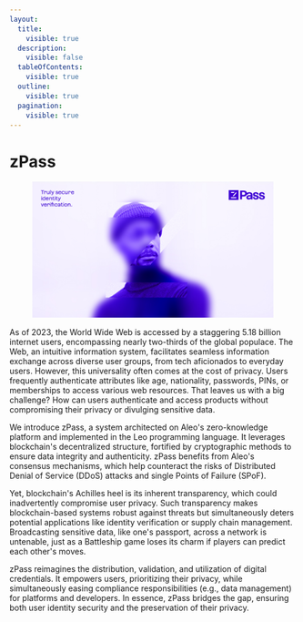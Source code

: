 ```yaml
---
layout:
  title:
    visible: true
  description:
    visible: false
  tableOfContents:
    visible: true
  outline:
    visible: true
  pagination:
    visible: true
---
```


# zPass

<figure><img src="../../.gitbook/assets/Main.jpg" alt=""><figcaption></figcaption></figure>

As of 2023, the World Wide Web is accessed by a staggering 5.18 billion internet users, encompassing nearly two-thirds of the global populace. The Web, an intuitive information system, facilitates seamless information exchange across diverse user groups, from tech aficionados to everyday users. However, this universality often comes at the cost of privacy. Users frequently authenticate attributes like age, nationality, passwords, PINs, or memberships to access various web resources. That leaves us with a big challenge? How can users authenticate and access products without compromising their privacy or divulging sensitive data.

We introduce zPass, a system architected on Aleo's zero-knowledge platform and implemented in the Leo programming language. It leverages blockchain's decentralized structure, fortified by cryptographic methods to ensure data integrity and authenticity. zPass benefits from Aleo's consensus mechanisms, which help counteract the risks of Distributed Denial of Service (DDoS) attacks and single Points of Failure (SPoF).

Yet, blockchain's Achilles heel is its inherent transparency, which could inadvertently compromise user privacy. Such transparency makes blockchain-based systems robust against threats but simultaneously deters potential applications like identity verification or supply chain management. Broadcasting sensitive data, like one's passport, across a network is untenable, just as a Battleship game loses its charm if players can predict each other's moves.

zPass reimagines the distribution, validation, and utilization of digital credentials. It empowers users, prioritizing their privacy, while simultaneously easing compliance responsibilities (e.g., data management) for platforms and developers. In essence, zPass bridges the gap, ensuring both user identity security and the preservation of their privacy.
